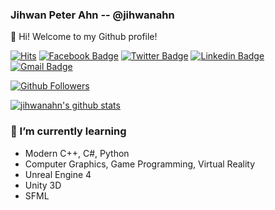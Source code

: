 ### Jihwan Peter Ahn -- @jihwanahn

👋 Hi! Welcome to my Github profile!


[![Hits](https://hits.seeyoufarm.com/api/count/incr/badge.svg?url=https%3A%2F%2Fgithub.com%2Fjihwanahn)](https://github.com/jihwanahn)
[![Facebook Badge](https://img.shields.io/badge/-Facebook-1877f2?style=flat-square&logo=facebook&logoColor=white&link=https://www.facebook.com/jihwanahn629/)](https://www.facebook.com/jihwanahn629/)
[![Twitter Badge](https://img.shields.io/badge/-Twitter-1877f2?style=flat-square&logo=twitter&logoColor=white&link=https://twitter.com/koelschkoelsch/)](https://twitter.com/koelschkoelsch/)
[![Linkedin Badge](https://img.shields.io/badge/-LinkedIn-blue?style=flat-square&logo=Linkedin&logoColor=white&link=https://www.linkedin.com/in/coldstew/)](https://www.linkedin.com/in/coldstew/)
[![Gmail Badge](https://img.shields.io/badge/-Gmail-d14836?style=flat-square&logo=Gmail&logoColor=white&link=mailto:coldstew@gmail.com)](mailto:coldstew@gmail.com)

[![Github Followers](https://img.shields.io/github/followers/jihwanahn?color=06d6a0&label=Github%20Followers&style=for-the-badge)](https://github.com/jihwanahn?tab=followers)

[![jihwanahn's github stats](https://github-readme-stats.vercel.app/api?username=jihwanahn&show_icons=true&hide_border=true)](https://github.com/jihwanahn/)

### 🌱 I’m currently learning
- Modern C++, C#, Python
- Computer Graphics, Game Programming, Virtual Reality
- Unreal Engine 4
- Unity 3D
- SFML



<!--
**jihwanahn/jihwanahn** is a ✨ _special_ ✨ repository because its `README.md` (this file) appears on your GitHub profile.
[![Anurag's github stats](https://github-readme-stats.vercel.app/api?username=jihwanahn&show_icons=true&count_private=true)](https://github.com/jihwanahn/github-readme-stats)
Here are some ideas to get you started:

- 🔭 I’m currently working on ...
- 🌱 I’m currently learning ...
- 👯 I’m looking to collaborate on ...
- 🤔 I’m looking for help with ...
- 💬 Ask me about ...
- 📫 How to reach me: ...
- 😄 Pronouns: ...
- ⚡ Fun fact: ...



Hits Facebook Badge Twitter Badge Linkedin Badge Gmail Badge

Github Followers

utilForever's github stats
🔭 I’m currently working on

    Nexon Korea since Sep 2015
    Microsoft Developer Technologies MVP since Jul 2015

🌱 I’m currently learning

    Modern C++ (Currently, C++20)
    Rust, Julia, Python, TypeScript
    TensorFlow, PyTorch
    Flutter
    Reinforcement Learning
    Game Physics
    Computer Graphics
    Fluid Simulation
    Natural Language Processing

👯 I’m looking to collaborate on
-->
